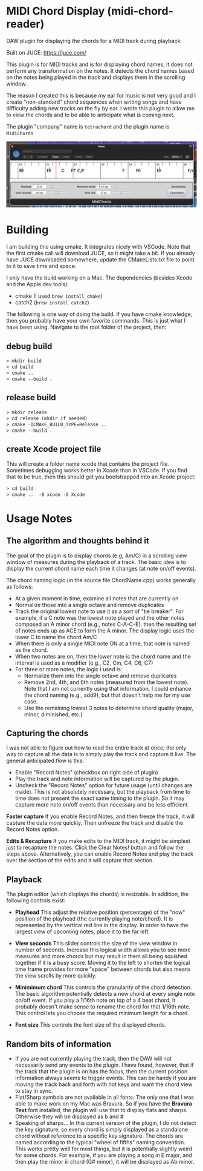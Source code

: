 # MIDI Chord Display (midi-chord-reader)
DAW plugin for displaying the chords for a MIDI track during playback

Built on JUCE: https://juce.com/

This plugin is for MIDI tracks and is for displaying chord names; it does not perform any transformation on the notes. It detects the chord names based on the notes being played in the track and displays them in the scrolling window. 

The reason I created this is because my ear for music is not very good and I create "non-standard" chord sequences when writing songs and have difficulty adding new tracks on the fly by ear. I wrote this plugin to allow me to view the chords and to be able to anticipate what is coming next.

The plugin "company" name is `tetrachord` and the plugin name is `MidiChords`

![Example view](/images/image1.png)

# Building
I am building this using cmake. It integrates nicely with VSCode. Note that the first cmake call will download JUCE, so it might take a bit. If you already have JUCE downloaded somewhere, update the CMakeLists.txt file to point to it to save time and space.

I only have the build working on a Mac. The dependencies (besides Xcode and the Apple dev tools):
- cmake (I used `brew install cmake`)
- catch2 (`brew install catch2`)

The following is one way of doing the build. If you have cmake knowledge, then you probably have your own favorite commands. This is just what I have been using. Navigate to the root folder of the project, then:
## debug build
    > mkdir build
    > cd build
    > cmake ..
    > cmake --build .
## release build
    > mkdir release
    > cd release (mkdir if needed)
    > cmake -DCMAKE_BUILD_TYPE=Release ..
    > cmake --build .

## create Xcode project file
This will create a folder name xcode that contains the project file. Sometimes debugging works better in Xcode than in VSCode. If you find that to be true, then this should get you bootstrapped into an Xcode project:

    > cd build
    > cmake ..  -B xcode -G Xcode
# Usage Notes
## The algorithm and thoughts behind it
The goal of the plugin is to display chords (e.g, Am/C) in a scrolling view window of measures during the playback of a track. The basic idea is to display the current chord name each time it changes (at note on/off events). 

The chord naming logic (in the source file ChordName.cpp) works generally as follows:
- At a given moment in time, examine all notes that are currently on
- Normalize those into a single octave and remove duplicates
- Track the original lowest note to use it as a sort of "tie breaker". For example, if a C note was the lowest note played and the other notes composed an A minor chord (e.g., notes C-A-C-E), then the resulting set of notes ends up as ACE to form the A minor. The display logic uses the lower C to name the chord Am/C
- When there is only a single MIDI note ON at a time, that note is named as the chord. 
- When two notes are on, then the lower note is the chord name and the interval is used as a modifier (e.g., C2, Cm, C4, C6, C7)
- For three or more notes, the logic I used is:
    - Normalize them into the single octave and remove duplicates
    - Remove 2nd, 4th, and 6th notes (measured from the lowest note). Note that I am not currently using that information. I could enhance the chord naming (e.g., add9), but that doesn't help me for my use case.
    - Use the remaining lowest 3 notes to determine chord quality (major, minor, diminished, etc.)


## Capturing the chords
I was not able to figure out how to read the entire track at once; the only way to capture all the data is to simply play the track and capture it live. The general anticipated flow is this:

- Enable "Record Notes" (checkbox on right side of plugin)
- Play the track and note information will be captured by the plugin. 
- Uncheck the "Record Notes" option for future usage (until changes are made). This is not absolutely necessary, but the playback from time to time does not present the exact same timing to the plugin. So it may capture more note on/off events than necessary and be less efficient.

**Faster capture** If you enable Record Notes, and then freeze the track, it will capture the data more quickly. Then unfreeze the track and disable the Record Notes option.

**Edits & Recapture** If you make edits to the MIDI track, it might be simplest just to recapture the notes. Click the Clear Notes! button and follow the steps above. Alternatively, you can enable Record Notes and play the track over the section of the edits and it will capture that section. 

## Playback
The plugin editor (which displays the chords) is resizable. In addition, the following controls exist:

- **Playhead** This adjust the relative position (percentage) of the "now" position of the playhead (the currently playing note/chord). It is represented by the vertical red line in the display. In order to have the largest view of upcoming notes, place it to the far left.

- **View seconds** This slider controls the size of the view window in number of seconds. Increase this logical width allows you to see more measures and more chords but may result in them all being squished together if it is a busy score. Moving it to the left to shorten the logical time frame provides for more "space" between chords but also means the view scrolls by more quickly.

- **Minimimum chord** This controls the granularity of the chord detection. The basic algorithm potentially detects a new chord at every single note on/off event. If you play a 1/16th note on top of a 4 beat chord, it probably doesn't make sense to rename the chord for that 1/16th note. This control lets you choose the required minimum length for a chord.

- **Font size** This controls the font size of the displayed chords. 

## Random bits of information
- If you are not currently playing the track, then the DAW will not necessarily send any events to the plugin. I have found, however, that if the track that the plugin is on has the focus, then the current position information always seems to trigger events. This can be handy if you are moving the track back and forth with hot keys and want the chord view to stay in sync.
- Flat/Sharp symbols are not available in all fonts. The only one that I was able to make work on my Mac was Bravura. So if you have the **Bravura Text** font installed, the plugin will use that to display flats and sharps. Otherwise they will be displayed as b and #
- Speaking of sharps... In this current version of the plugin, I do not detect the key signature, so every chord is simply displayed as a standalone chord without reference to a specific key signature. The chords are named according to the typical "wheel of fifths" naming convention. This works pretty well for most things, but it is potentially slightly weird for some chords. For example, if you are playing a song in E major, and then play the minor iii chord (G# minor), it will be displayed as Ab minor. 